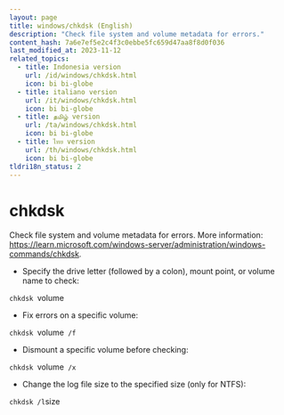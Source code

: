 ```yaml
---
layout: page
title: windows/chkdsk (English)
description: "Check file system and volume metadata for errors."
content_hash: 7a6e7ef5e2c4f3c0ebbe5fc659d47aa8f8d0f036
last_modified_at: 2023-11-12
related_topics:
  - title: Indonesia version
    url: /id/windows/chkdsk.html
    icon: bi bi-globe
  - title: italiano version
    url: /it/windows/chkdsk.html
    icon: bi bi-globe
  - title: தமிழ் version
    url: /ta/windows/chkdsk.html
    icon: bi bi-globe
  - title: ไทย version
    url: /th/windows/chkdsk.html
    icon: bi bi-globe
tldri18n_status: 2
---
```

# chkdsk

Check file system and volume metadata for errors.
More information: <https://learn.microsoft.com/windows-server/administration/windows-commands/chkdsk>.

- Specify the drive letter (followed by a colon), mount point, or volume name to check:

`chkdsk `<span class="tldr-var badge badge-pill bg-dark-lm bg-white-dm text-white-lm text-dark-dm font-weight-bold">volume</span>

- Fix errors on a specific volume:

`chkdsk `<span class="tldr-var badge badge-pill bg-dark-lm bg-white-dm text-white-lm text-dark-dm font-weight-bold">volume</span>` /f`

- Dismount a specific volume before checking:

`chkdsk `<span class="tldr-var badge badge-pill bg-dark-lm bg-white-dm text-white-lm text-dark-dm font-weight-bold">volume</span>` /x`

- Change the log file size to the specified size (only for NTFS):

`chkdsk /l`<span class="tldr-var badge badge-pill bg-dark-lm bg-white-dm text-white-lm text-dark-dm font-weight-bold">size</span>
